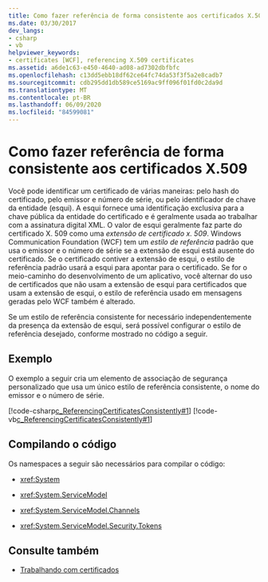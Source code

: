 ```yaml
---
title: Como fazer referência de forma consistente aos certificados X.509
ms.date: 03/30/2017
dev_langs:
- csharp
- vb
helpviewer_keywords:
- certificates [WCF], referencing X.509 certificates
ms.assetid: a6de1c63-e450-4640-ad08-ad7302dbfbfc
ms.openlocfilehash: c13dd5ebb18df62ce64fc74da53f3f5a2e8cadb7
ms.sourcegitcommit: cdb295dd1db589ce5169ac9ff096f01fd0c2da9d
ms.translationtype: MT
ms.contentlocale: pt-BR
ms.lasthandoff: 06/09/2020
ms.locfileid: "84599081"
---
```

# <a name="how-to-consistently-reference-x509-certificates"></a>Como fazer referência de forma consistente aos certificados X.509
Você pode identificar um certificado de várias maneiras: pelo hash do certificado, pelo emissor e número de série, ou pelo identificador de chave da entidade (esqui). A esqui fornece uma identificação exclusiva para a chave pública da entidade do certificado e é geralmente usada ao trabalhar com a assinatura digital XML. O valor de esqui geralmente faz parte do certificado X. 509 como uma *extensão de certificado x. 509*. Windows Communication Foundation (WCF) tem um *estilo de referência* padrão que usa o emissor e o número de série se a extensão de esqui está ausente do certificado. Se o certificado contiver a extensão de esqui, o estilo de referência padrão usará a esqui para apontar para o certificado. Se for o meio-caminho do desenvolvimento de um aplicativo, você alternar do uso de certificados que não usam a extensão de esqui para certificados que usam a extensão de esqui, o estilo de referência usado em mensagens geradas pelo WCF também é alterado.  
  
 Se um estilo de referência consistente for necessário independentemente da presença da extensão de esqui, será possível configurar o estilo de referência desejado, conforme mostrado no código a seguir.  
  
## <a name="example"></a>Exemplo  
 O exemplo a seguir cria um elemento de associação de segurança personalizado que usa um único estilo de referência consistente, o nome do emissor e o número de série.  
  
 [!code-csharp[c_ReferencingCertificatesConsistently#1](../../../../samples/snippets/csharp/VS_Snippets_CFX/c_referencingcertificatesconsistently/cs/source.cs#1)]
 [!code-vb[c_ReferencingCertificatesConsistently#1](../../../../samples/snippets/visualbasic/VS_Snippets_CFX/c_referencingcertificatesconsistently/vb/source.vb#1)]  
  
## <a name="compiling-the-code"></a>Compilando o código  
 Os namespaces a seguir são necessários para compilar o código:  
  
- <xref:System>  
  
- <xref:System.ServiceModel>  
  
- <xref:System.ServiceModel.Channels>  
  
- <xref:System.ServiceModel.Security.Tokens>  
  
## <a name="see-also"></a>Consulte também

- [Trabalhando com certificados](working-with-certificates.md)
